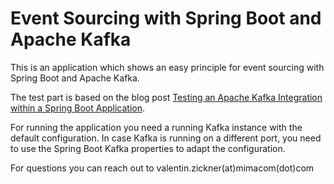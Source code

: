# Event Sourcing with Spring Boot and Apache Kafka

This is an application which shows an easy principle for event sourcing with Spring Boot and Apache Kafka.

The test part is based on the blog post [Testing an Apache Kafka Integration within a Spring Boot Application](https://blog.mimacom.com/testing-apache-kafka-with-spring-boot/).

For running the application you need a running Kafka instance  with the default configuration.
In case Kafka is running on a different port, you need to use the Spring Boot Kafka properties to adapt the configuration.

For questions you can reach out to valentin.zickner(at)mimacom(dot)com
